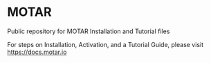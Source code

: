 # MOTAR
Public repository for MOTAR Installation and Tutorial files

For steps on Installation, Activation, and a Tutorial Guide, please visit https://docs.motar.io
